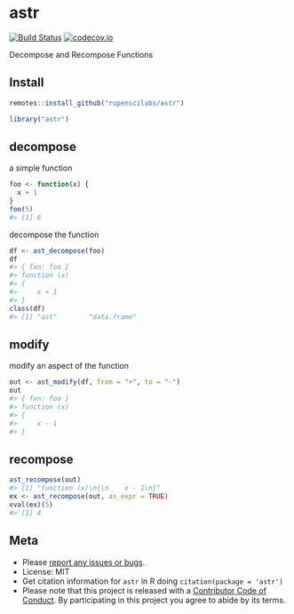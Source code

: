 astr
====



[![Build Status](https://travis-ci.com/ropenscilabs/astr.svg?branch=mastr)](https://travis-ci.com/ropenscilabs/astr)
[![codecov.io](https://codecov.io/github/ropenscilabs/astr/coverage.svg?branch=mastr)](https://codecov.io/github/ropenscilabs/astr?branch=mastr)

Decompose and Recompose Functions

## Install


```r
remotes::install_github("ropenscilabs/astr")
```


```r
library("astr")
```

## decompose

a simple function


```r
foo <- function(x) {
  x + 1
}
foo(5)
#> [1] 6
```

decompose the function


```r
df <- ast_decompose(foo)
df
#> { fxn: foo }
#> function (x)
#> {
#>     x + 1
#> }
class(df)
#> [1] "ast"        "data.frame"
```

## modify

modify an aspect of the function


```r
out <- ast_modify(df, from = "+", to = "-")
out
#> { fxn: foo }
#> function (x)
#> {
#>     x - 1
#> }
```

## recompose


```r
ast_recompose(out)
#> [1] "function (x)\n{\n    x - 1\n}"
ex <- ast_recompose(out, as_expr = TRUE)
eval(ex)(5)
#> [1] 4
```

## Meta

* Please [report any issues or bugs](https://github.com/ropenscilabs/astr/issues).
* License: MIT
* Get citation information for `astr` in R doing `citation(package = 'astr')`
* Please note that this project is released with a [Contributor Code of Conduct][coc]. By participating in this project you agree to abide by its terms.

[coc]: https://github.com/ropenscilabs/astr/blob/mastr/CODE_OF_CONDUCT.md
